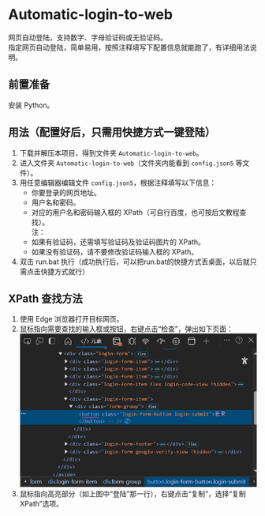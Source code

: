# Automatic-login-to-web

网页自动登陆，支持数字、字母验证码或无验证码。  
指定网页自动登陆，简单易用，按照注释填写下配置信息就能跑了，有详细用法说明。

## 前置准备

安装 Python。


## 用法（配置好后，只需用快捷方式一键登陆）

1. 下载并解压本项目，得到文件夹 `Automatic-login-to-web`。
2. 进入文件夹 `Automatic-login-to-web`（文件夹内能看到 `config.json5` 等文件）。
3. 用任意编辑器编辑文件 `config.json5`，根据注释填写以下信息：
   - 你要登录的网页地址。
   - 用户名和密码。
   - 对应的用户名和密码输入框的 XPath（可自行百度，也可按后文教程查找）。  
注：
   - 如果有验证码，还需填写验证码及验证码图片的 XPath。
   - 如果没有验证码，请不要修改验证码输入框的 XPath。
4. 双击 run.bat 执行（成功执行后，可以把run.bat的快捷方式丢桌面，以后就只需点击快捷方式就行）


## XPath 查找方法

1. 使用 Edge 浏览器打开目标网页。
2. 鼠标指向需要查找的输入框或按钮，右键点击“检查”，弹出如下页面：
   ![XPath 查找方法示例](xpath.png)
3. 鼠标指向高亮部分（如上图中“登陆”那一行），右键点击“复制”，选择“复制 XPath”选项。




